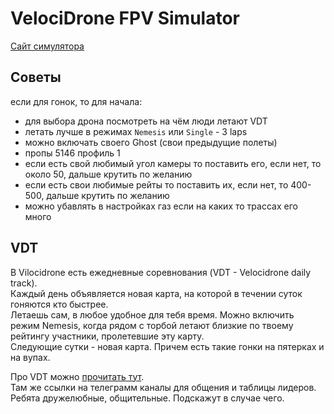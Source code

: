 # VelociDrone FPV Simulator

[Сайт симулятора](https://www.velocidrone.com/)

## Советы
если для гонок, то для начала:  
- для выбора дрона посмотреть на чëм люди летают VDT  
- летать лучше в режимах `Nemesis` или `Single` - 3 laps  
- можно включать своего Ghost (свои предыдущие полеты)  
- пропы 5146 профиль 1  
- если есть свой любимый угол камеры то поставить его, если нет, то около 50, дальше крутить по желанию  
- если есть свои любимые рейты то поставить их, если нет, то 400-500, дальше крутить по желанию  
- можно убавлять в настройках газ если на каких то трассах его много  

## VDT
В Vilocidrone есть ежедневные соревнования (VDT - Velocidrone daily track).  
Каждый день объявляется новая карта, на которой в течении суток гоняются кто быстрее.  
Летаешь сам, в любое удобное для тебя время. Можно включить режим Nemesis, когда рядом с торбой летают близкие по твоему рейтингу участники, пролетевшие эту карту.  
Следующие сутки - новая карта. Причем есть такие гонки на пятерках и на вупах.  

Про VDT можно [прочитать тут](https://vdt.tg/?help).  
Там же ссылки на телеграмм каналы для общения и таблицы лидеров.  
Ребята дружелюбные, общительные. Подскажут в случае чего.
